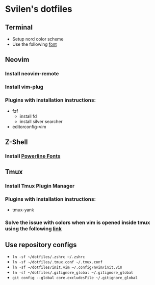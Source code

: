 # Svilen's dotfiles

## Terminal

* Setup nord color scheme
* Use the following [font](https://github.com/belluzj/fantasque-sans)

## Neovim

### Install neovim-remote

### Install vim-plug

### Plugins with installation instructions:

* fzf
  * install fd
  * install silver searcher
* editorconfig-vim

## Z-Shell

### Install [Powerline Fonts](https://github.com/powerline/fonts)

## Tmux

### Install Tmux Plugin Manager

### Plugins with installation instructions:

* tmux-yank

### Solve the issue with colors when vim is opened inside tmux using the following [link](http://sunaku.github.io/tmux-24bit-color.html#usage)

## Use repository configs

* ```ln -sf ~/dotfiles/.zshrc ~/.zshrc```
* ```ln -sf ~/dotfiles/.tmux.conf ~/.tmux.conf```
* ```ln -sf ~/dotfiles/init.vim ~/.config/nvim/init.vim```
* ```ln -sf ~/dotfiles/.gitignore_global ~/.gitignore_global```
* ```git config --global core.excludesFile ~/.gitignore_global```
